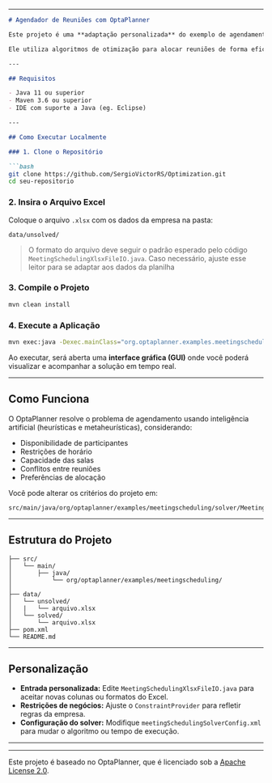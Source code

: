 
---

````markdown
# Agendador de Reuniões com OptaPlanner

Este projeto é uma **adaptação personalizada** do exemplo de agendamento de reuniões do [OptaPlanner](https://www.optaplanner.org/) para funcionar com arquivos Excel fornecidos.

Ele utiliza algoritmos de otimização para alocar reuniões de forma eficiente, respeitando restrições como disponibilidade, salas e conflitos de agenda.

---

## Requisitos

- Java 11 ou superior
- Maven 3.6 ou superior
- IDE com suporte a Java (eg. Eclipse)

---

## Como Executar Localmente

### 1. Clone o Repositório

```bash
git clone https://github.com/SergioVictorRS/Optimization.git
cd seu-repositorio
````

### 2. Insira o Arquivo Excel

Coloque o arquivo `.xlsx` com os dados da empresa na pasta:

```
data/unsolved/
```

> O formato do arquivo deve seguir o padrão esperado pelo código `MeetingSchedulingXlsxFileIO.java`.
> Caso necessário, ajuste esse leitor para se adaptar aos dados da planilha
### 3. Compile o Projeto

```bash
mvn clean install
```

### 4. Execute a Aplicação

```bash
mvn exec:java -Dexec.mainClass="org.optaplanner.examples.meetingscheduling.app.MeetingSchedulingApp"
```

Ao executar, será aberta uma **interface gráfica (GUI)** onde você poderá visualizar e acompanhar a solução em tempo real.

---

## Como Funciona

O OptaPlanner resolve o problema de agendamento usando inteligência artificial (heurísticas e metaheurísticas), considerando:

* Disponibilidade de participantes
* Restrições de horário
* Capacidade das salas
* Conflitos entre reuniões
* Preferências de alocação

Você pode alterar os critérios do projeto em:

```
src/main/java/org/optaplanner/examples/meetingscheduling/solver/MeetingSchedulingConstraintProvider.java
```

---

## Estrutura do Projeto

```
├── src/
│   └── main/
│       ├── java/
│           └── org/optaplanner/examples/meetingscheduling/
│       
├── data/
│   └── unsolved/
│   |   └── arquivo.xlsx
│   └── solved/
│       └── arquivo.xlsx
├── pom.xml
└── README.md
```

---

## Personalização

* **Entrada personalizada:** Edite `MeetingSchedulingXlsxFileIO.java` para aceitar novas colunas ou formatos do Excel.
* **Restrições de negócios:** Ajuste o `ConstraintProvider` para refletir regras da empresa.
* **Configuração do solver:** Modifique `meetingSchedulingSolverConfig.xml` para mudar o algoritmo ou tempo de execução.

---

---
Este projeto é baseado no OptaPlanner, que é licenciado sob a [Apache License 2.0](https://www.apache.org/licenses/LICENSE-2.0).
